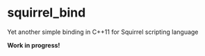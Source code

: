 # squirrel_bind
Yet another simple binding in C++11 for Squirrel scripting language

**Work in progress!**